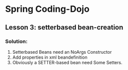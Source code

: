# Spring Coding-Dojo

## Lesson 3: setterbased bean-creation

### Solution: 
1. Setterbased Beans need an NoArgs Constructor
2. Add properties in xml beandefinition
2. Obviously a SETTER-based bean need Some Setters.


